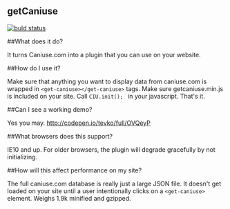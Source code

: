 getCaniuse
---------

[![buld status](https://travis-ci.org/tevko/easyCanvas.svg?branch=master)](https://travis-ci.org/tevko/getCaniuse)

##What does it do?

It turns Caniuse.com into a plugin that you can use on your website.

##How do I use it?

Make sure that anything you want to display data from caniuse.com is wrapped in ``<get-caniuse></get-caniuse>`` tags. Make sure getcaniuse.min.js is included on your site. Call ``CIU.init();
`` in your javascript. That's it.

##Can I see a working demo?

Yes you may. http://codepen.io/tevko/full/OVQeyP

##What browsers does this support?

IE10 and up. For older browsers, the plugin will degrade gracefully by not initializing.

##How will this affect performance on my site?

The full caniuse.com database is really just a large JSON file. It doesn't get loaded on your site until a user intentionally clicks on a ``<get-caniuse>`` element. Weighs 1.9k minified and gzipped.